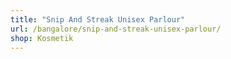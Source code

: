 ```yaml
---
title: "Snip And Streak Unisex Parlour"
url: /bangalore/snip-and-streak-unisex-parlour/
shop: Kosmetik
---
```

